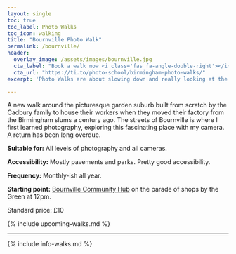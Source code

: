 ```yaml
---
layout: single
toc: true
toc_label: Photo Walks
toc_icon: walking
title: "Bournville Photo Walk"
permalink: /bournville/
header:
  overlay_image: /assets/images/bournville.jpg
  cta_label: "Book a walk now <i class='fas fa-angle-double-right'></i>"
  cta_url: "https://ti.to/photo-school/birmingham-photo-walks/"
excerpt: 'Photo Walks are about slowing down and really looking at the details of the city while learning from being in a group.'

---
```


A new walk around the picturesque garden suburb built from scratch by the Cadbury family to house their workers when they moved their factory from the Birmingham slums a century ago. The streets of Bournville is where I first learned photography, exploring this fascinating place with my camera. A return has been long overdue. 

**Suitable for:** All levels of photography and all cameras.

**Accessibility:** Mostly pavements and parks. Pretty good accessibility.

**Frequency:** Monthly-ish all year.

**Starting point:** [Bournville Community Hub](https://bournvillecommunityhub.wordpress.com/find-us/) on the parade of shops by the Green at 12pm.

Standard price: £10


{% include upcoming-walks.md %}

***

{% include info-walks.md %}

